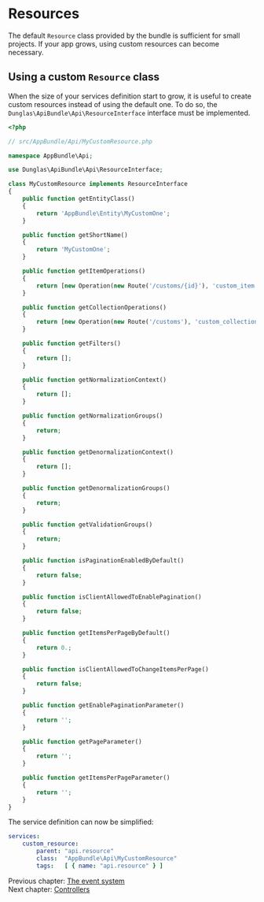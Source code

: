 # Resources

The default `Resource` class provided by the bundle is sufficient for small projects. If your app grows, using custom resources
can become necessary.

## Using a custom `Resource` class

When the size of your services definition start to grow, it is useful to create custom resources instead of using the default
one. To do so, the `Dunglas\ApiBundle\Api\ResourceInterface` interface must be implemented.

```php
<?php

// src/AppBundle/Api/MyCustomResource.php

namespace AppBundle\Api;

use Dunglas\ApiBundle\Api\ResourceInterface;

class MyCustomResource implements ResourceInterface
{
    public function getEntityClass()
    {
        return 'AppBundle\Entity\MyCustomOne';
    }

    public function getShortName()
    {
        return 'MyCustomOne';
    }

    public function getItemOperations()
    {
        return [new Operation(new Route('/customs/{id}'), 'custom_item')];
    }

    public function getCollectionOperations()
    {
        return [new Operation(new Route('/customs'), 'custom_collection')];
    }

    public function getFilters()
    {
        return [];
    }

    public function getNormalizationContext()
    {
        return [];
    }

    public function getNormalizationGroups()
    {
        return;
    }

    public function getDenormalizationContext()
    {
        return [];
    }

    public function getDenormalizationGroups()
    {
        return;
    }

    public function getValidationGroups()
    {
        return;
    }

    public function isPaginationEnabledByDefault()
    {
        return false;
    }

    public function isClientAllowedToEnablePagination()
    {
        return false;
    }

    public function getItemsPerPageByDefault()
    {
        return 0.;
    }

    public function isClientAllowedToChangeItemsPerPage()
    {
        return false;
    }

    public function getEnablePaginationParameter()
    {
        return '';
    }

    public function getPageParameter()
    {
        return '';
    }

    public function getItemsPerPageParameter()
    {
        return '';
    }
}
```

The service definition can now be simplified:

```yaml
services:
    custom_resource:
        parent: "api.resource"
        class:  "AppBundle\Api\MyCustomResource"
        tags:   [ { name: "api.resource" } ]
```

Previous chapter: [The event system](the-event-system.md)<br>
Next chapter: [Controllers](controllers.md)
